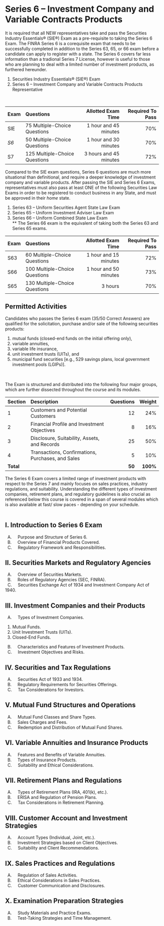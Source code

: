 # Series 6 – Investment Company and Variable Contracts Products

It is required that all NEW representatives  take and pass the Securities Industry Essentials® (SIE®) Exam as a pre-requisite to taking the Series 6 Exam. The FINRA Series 6 is a corequisite exam that needs to be successfully completed in addition to the Series 63, 65, or 66 exam before a candidate can apply to register with a state. The Series 6 covers far less information than a tradional Series 7 License, however is useful to those who are planning to deal with a limited number of investment products, as furthered hereunder.</br>

1. Securities Industry Essentials® (SIE®) Exam </br>
2. Series 6 –  Investment Company and Variable Contracts Products Representative</br>

</br>

| Exam    | Questions | Allotted Exam Time | Required To Pass |
| :-------- | :------- | -------: |-------: |
| SIE  | 75 Multiple-Choice Questions   | 1 hour and 45 minutes    | 70% |
| *S6* | 50 Multiple-Choice Questions | 1 hour and 30 minutes   | 70% |
| S7 | 125 Multiple-Choice Questions | 3 hours and 45 minutes   | 72% |

Compared to the SIE exam questions, Series 6 questions are much more situational than definitional, and require a deeper knowledge of investment company and variable products.  After passing the SIE and Series 6 Exams, representatives must also pass at least ONE of the following Securities Law Exams in order to be registered to conduct business in any State, and must be approved in their *home* state.

1. Series 63 – Uniform Securities Agent State Law Exam 
2. Series 65 – Uniform Investment Adviser Law Exam
3. Series 66 – Uniform Combined State Law Exam</br>
** The Series 66 exam is the equivalent of taking both the Series 63 and Series 65 exams.
   
| Exam    | Questions | Allotted Exam Time | Required To Pass |
| :-------- | :------- | -------: |-------: |
| S63    | 60 Multiple-Choice Questions    | 1 hour and 15 minutes    | 72% |
| S66    | 100 Multiple-Choice Questions   | 1 hour and 50 minutes    | 73% |
| S65    | 130 Multiple-Choice Questions    | 3 hours   | 70% |



## Permitted Activities
Candidates who passes the Series 6 exam (35/50 Correct Answers) are qualified for the solicitation, purchase and/or sale of the following securities products:</br>
1. mutual funds (closed-end funds on the initial offering only),</br>
2. variable annuities,</br>
3. variable life insurance,</br>
4. unit investment trusts (UITs), and</br>
5. municipal fund securities [e.g., 529 savings plans, local government investment pools (LGIPs)].


</br></br>
The Exam is structured and distributed into the following four major groups, which are further dissected throughout the course and its modules.</br>


| Section    | Description | Questions | Weight |
| :-------- | :------- | -------: |-------: |
| 1 | Customers and Potential Customers  | 12 | 24% |
| 2 | Financial Profile and Investment Objectives  | 8 | 16% |
| 3 | Disclosure, Suitability, Assets, and Records | 25 |  50% |
| 4 | Transactions, Confirmations, Purchases, and Sales  | 5 | 10% |
| **Total** |  | **50** | **100%** |


The Series 6 Exam covers a limited range of investment products with respect to the Series 7 and mainly focuses on sales practices, industry regulations, and suitability. Understanding the different types of investment companies, retirement plans, and regulatory guidelines is also crucial as referenced below this course is covered in a span of several modules which is also available at fast/ slow paces - depending on your schedule.</br></br>

## I. Introduction to Series 6 Exam
&nbsp; A. &nbsp; &nbsp; Purpose and Structure of Series 6.</br>
&nbsp; B. &nbsp; &nbsp; Overview of Financial Products Covered.</br>
&nbsp; C. &nbsp; &nbsp; Regulatory Framework and Responsibilities.</br>

## II. Securities Markets and Regulatory Agencies
&nbsp; A. &nbsp; &nbsp; Overview of Securities Markets.</br>
&nbsp; B. &nbsp; &nbsp; Roles of Regulatory Agencies (SEC, FINRA).</br>
&nbsp; C. &nbsp; &nbsp; Securities Exchange Act of 1934 and Investment Company Act of 1940.</br>

## III. Investment Companies and their Products
&nbsp; A. &nbsp; &nbsp; Types of Investment Companies.</br>

1. Mutual Funds.</br>
2. Unit Investment Trusts (UITs).</br>
3. Closed-End Funds.</br>

&nbsp; B. &nbsp; &nbsp; Characteristics and Features of Investment Products.</br>
&nbsp; C. &nbsp; &nbsp; Investment Objectives and Risks.</br>

## IV. Securities and Tax Regulations
&nbsp; A. &nbsp; &nbsp; Securities Act of 1933 and 1934.</br>
&nbsp; B. &nbsp; &nbsp; Regulatory Requirements for Securities Offerings.</br>
&nbsp; C. &nbsp; &nbsp; Tax Considerations for Investors.</br>

## V. Mutual Fund Structures and Operations
&nbsp; A. &nbsp; &nbsp; Mutual Fund Classes and Share Types.</br>
&nbsp; B. &nbsp; &nbsp; Sales Charges and Fees.</br>
&nbsp; C. &nbsp; &nbsp; Redemption and Distribution of Mutual Fund Shares.</br>

## VI. Variable Annuities and Insurance Products
&nbsp; A. &nbsp; &nbsp; Features and Benefits of Variable Annuities.</br>
&nbsp; B. &nbsp; &nbsp; Types of Insurance Products.</br>
&nbsp; C. &nbsp; &nbsp; Suitability and Ethical Considerations.</br>

## VII. Retirement Plans and Regulations
&nbsp; A. &nbsp; &nbsp; Types of Retirement Plans (IRA, 401(k), etc.).</br>
&nbsp; B. &nbsp; &nbsp; ERISA and Regulation of Pension Plans.</br>
&nbsp; C. &nbsp; &nbsp; Tax Considerations in Retirement Planning.</br>

## VIII. Customer Account and Investment Strategies
&nbsp; A. &nbsp; &nbsp; Account Types (Individual, Joint, etc.).</br>
&nbsp; B. &nbsp; &nbsp; Investment Strategies based on Client Objectives.</br>
&nbsp; C. &nbsp; &nbsp; Suitability and Client Recommendations.</br>

## IX. Sales Practices and Regulations
&nbsp; A. &nbsp; &nbsp; Regulation of Sales Activities.</br>
&nbsp; B. &nbsp; &nbsp; Ethical Considerations in Sales Practices.</br>
&nbsp; C. &nbsp; &nbsp; Customer Communication and Disclosures.</br>

## X. Examination Preparation Strategies
&nbsp; A. &nbsp; &nbsp; Study Materials and Practice Exams.</br>
&nbsp; B. &nbsp; &nbsp; Test-Taking Strategies and Time Management.</br>


